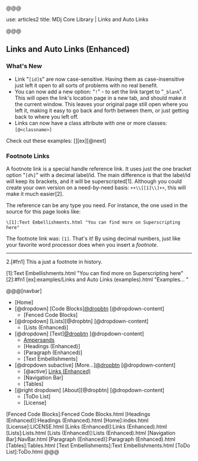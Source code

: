 @@@

use: articles2
title: MDj Core Library | Links and Auto Links

@@@


## Links and Auto Links (Enhanced)

### What's New

- Link "`[id]`s" are now case-sensitive.  Having them as case-insensitive just left 
    it open to all sorts of problems with no real benefit.
- You can now add a new option: "`!`" - to set the link target to "`_blank`".  This will
    open the link's location page in a new tab, and should make *it* the current
    window.  This leaves your original page still open where you left it, making
    it easy to go back and forth between them, or just getting back to where
    you left off.
- Links can now have a class attribute with one or more classes: `[@<classname>]`

Check out these examples: [][ex][@next]

### Footnote Links

A footnote link is a special handle reference link.  It uses just the one bracket option 
"`[d%]`" with a decimal label/id.  The main difference is that the label/id will keep its 
brackets, and it will be superscripted[1].  Although you could create your own version
on a need-by-need basis: `++\\[[1]\\]++`, this will make it much easier[2].

The reference can be any type you need.  For instance, the one used in the source for this
page looks like:
```
\[1]:Text Embellishments.html "You can find more on Superscripting here"
```
The footnote link was: `[1]`.  That's it!  By using decimal numbers, just like your
favorite word processor does when you insert a _footnote_.

---

2.[#fn1] This a just a footnote in history.

[1]:Text Embellishments.html "You can find more on Superscripting here"
[2]:#fn1
[ex]:examples/Links and Auto Links (examples).html "Examples... "


@@@[navbar]
- [Home]
- [@dropdown] [Code Blocks][@dropbtn](#)
[@dropdown-content]
    - [Fenced Code Blocks]
- [@dropdown] [Lists][@dropbtn]
[@dropdown-content]
    - [Lists (Enhanced)]
- [@dropdown] [Text][@dropbtn](#)
[@dropdown-content]
    - [Ampersands]
    - [Headings (Enhanced)]
    - [Paragraph (Enhanced)]
    - [Text Embellishments]
- [@dropdown subactive] [More...][@dropbtn](#)
[@dropdown-content]
    - [@active] [Links (Enhanced)](#)
    - [Navigation Bar]
    - [Tables]
- [@right dropdown] [About][@dropbtn]
[@dropdown-content]
    - [ToDo List]
    - [License]


[About]:About.html
[Ampersands]:Ampersands.html
[Fenced Code Blocks]:Fenced Code Blocks.html
[Headings (Enhanced)]:Headings (Enhanced).html
[Home]:index.html
[License]:LICENSE.html
[Links (Enhanced)]:Links (Enhanced).html
[Lists]:Lists.html
[Lists (Enhanced)]:Lists (Enhanced).html
[Navigation Bar]:NavBar.html
[Paragraph (Enhanced)]:Paragraph (Enhanced).html
[Tables]:Tables.html
[Text Embellishments]:Text Embellishments.html
[ToDo List]:ToDo.html
@@@
